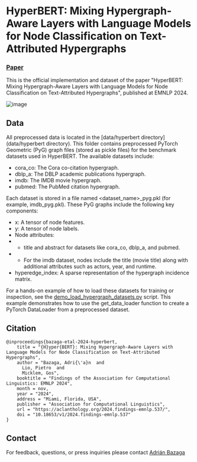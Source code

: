 # HyperBERT: Mixing Hypergraph-Aware Layers with Language Models for Node Classification on Text-Attributed Hypergraphs
### [Paper](https://aclanthology.org/2024.findings-emnlp.537/)

This is the official implementation and dataset of the paper "HyperBERT: Mixing Hypergraph-Aware Layers with Language Models for Node Classification on Text-Attributed Hypergraphs", published at EMNLP 2024.

![image](https://github.com/AdrianBZG/HyperBERT/assets/8275330/733245cb-320b-4a97-b2cb-a37af374600f)

## Data

All preprocessed data is located in the [data/hyperbert directory](data/hyperbert directory). This folder contains preprocessed PyTorch Geometric (PyG) graph files (stored as pickle files) for the benchmark datasets used in HyperBERT. The available datasets include:
- cora_co: The Cora co-citation hypergraph.
- dblp_a: The DBLP academic publications hypergraph.
- imdb: The IMDB movie hypergraph.
- pubmed: The PubMed citation hypergraph.

Each dataset is stored in a file named <dataset_name>_pyg.pkl (for example, imdb_pyg.pkl). These PyG graphs include the following key components:
- x: A tensor of node features.
- y: A tensor of node labels.
- Node attributes:
- - title and abstract for datasets like cora_co, dblp_a, and pubmed.
- - For the imdb dataset, nodes include the title (movie title) along with additional attributes such as actors, year, and runtime.
- hyperedge_index: A sparse representation of the hypergraph incidence matrix.

For a hands-on example of how to load these datasets for training or inspection, see the [demo_load_hypergraph_datasets.py](src/demo_load_hypergraph_datasets.py) script. This example demonstrates how to use the get_data_loader function to create a PyTorch DataLoader from a preprocessed dataset.

## Citation

```
@inproceedings{bazaga-etal-2024-hyperbert,
    title = "{H}yper{BERT}: Mixing Hypergraph-Aware Layers with Language Models for Node Classification on Text-Attributed Hypergraphs",
    author = "Bazaga, Adri{\'a}n  and
      Lio, Pietro  and
      Micklem, Gos",
    booktitle = "Findings of the Association for Computational Linguistics: EMNLP 2024",
    month = nov,
    year = "2024",
    address = "Miami, Florida, USA",
    publisher = "Association for Computational Linguistics",
    url = "https://aclanthology.org/2024.findings-emnlp.537/",
    doi = "10.18653/v1/2024.findings-emnlp.537"
}
```

## Contact

For feedback, questions, or press inquiries please contact [Adrián Bazaga](mailto:ar989@cam.ac.uk)
